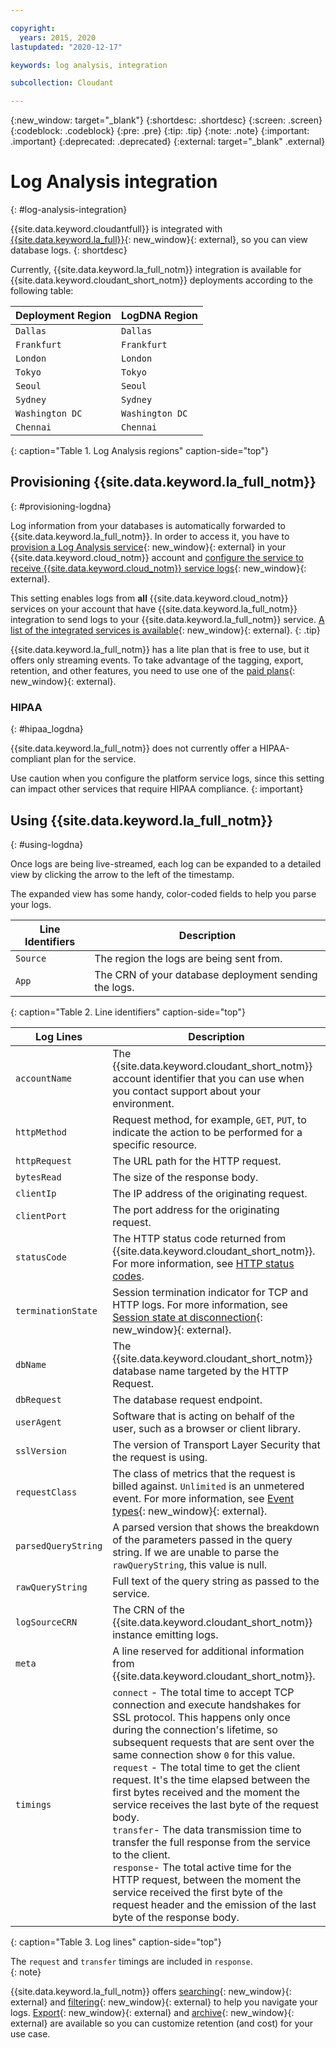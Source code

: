 ```yaml
---

copyright:
  years: 2015, 2020
lastupdated: "2020-12-17"

keywords: log analysis, integration 

subcollection: Cloudant

---
```


{:new_window: target="_blank"}
{:shortdesc: .shortdesc}
{:screen: .screen}
{:codeblock: .codeblock}
{:pre: .pre}
{:tip: .tip}
{:note: .note}
{:important: .important}
{:deprecated: .deprecated}
{:external: target="_blank" .external}

<!-- Acrolinx: 2018-05-31 -->

# Log Analysis integration
{: #log-analysis-integration}

{{site.data.keyword.cloudantfull}} is integrated with [{{site.data.keyword.la_full}}](https://cloud.ibm.com/catalog/services/ibm-log-analysis-with-logdna){: new_window}{: external}, so you can view database logs.
{: shortdesc}

Currently, {{site.data.keyword.la_full_notm}} integration is available for {{site.data.keyword.cloudant_short_notm}} deployments according to the following table:

Deployment Region | LogDNA Region
----------|-----------
`Dallas` | `Dallas`
`Frankfurt` | `Frankfurt`
`London` | `London`
`Tokyo` | `Tokyo`
`Seoul` | `Seoul`
`Sydney` | `Sydney`
`Washington DC` | `Washington DC`
`Chennai` | `Chennai`
{: caption="Table 1. Log Analysis regions" caption-side="top"}

## Provisioning {{site.data.keyword.la_full_notm}}
{: #provisioning-logdna}

Log information from your databases is automatically forwarded to {{site.data.keyword.la_full_notm}}. In order to access it, you have to [provision a Log Analysis service](https://cloud.ibm.com/catalog/services/ibm-log-analysis-with-logdna){: new_window}{: external} in your {{site.data.keyword.cloud_notm}} account and [configure the service to receive {{site.data.keyword.cloud_notm}} service logs](/docs/Log-Analysis-with-LogDNA?topic=Log-Analysis-with-LogDNA-config_svc_logs){: new_window}{: external}.

This setting enables logs from **all** {{site.data.keyword.cloud_notm}} services on your account that have {{site.data.keyword.la_full_notm}} integration to send logs to your {{site.data.keyword.la_full_notm}} service. [A list of the integrated services is available](/docs/Log-Analysis-with-LogDNA?topic=Log-Analysis-with-LogDNA-cloud_services#cloud_services){: new_window}{: external}.
{: .tip}

{{site.data.keyword.la_full_notm}} has a lite plan that is free to use, but it offers only streaming events. To take advantage of the tagging, export, retention, and other features, you need to use one of the [paid plans](https://cloud.ibm.com/docs/Log-Analysis-with-LogDNA?topic=Log-Analysis-with-LogDNA-service_plans){: new_window}{: external}.

### HIPAA 
{: #hipaa_logdna}

{{site.data.keyword.la_full_notm}} does not currently offer a HIPAA-compliant plan for the service. 

Use caution when you configure the platform service logs, since this setting can impact other services that require HIPAA compliance.
{: important}

## Using {{site.data.keyword.la_full_notm}}
{: #using-logdna}

Once logs are being live-streamed, each log can be expanded to a detailed view by clicking the arrow to the left of the timestamp.

The expanded view has some handy, color-coded fields to help you parse your logs. 

Line Identifiers | Description
-----------------|------------
`Source` | The region the logs are being sent from.
`App` | The CRN of your database deployment sending the logs.
{: caption="Table 2. Line identifiers" caption-side="top"}

Log Lines | Description
----------|------------
`accountName` | The {{site.data.keyword.cloudant_short_notm}} account identifier that you can use when you contact support about your environment. 
`httpMethod` | Request method, for example, `GET`, `PUT`, to indicate the action to be performed for a specific resource.
`httpRequest` | The URL path for the HTTP request. 
`bytesRead`| The size of the response body. 
`clientIp` | The IP address of the originating request. 
`clientPort` | The port address for the originating request. 
`statusCode` | The HTTP status code returned from {{site.data.keyword.cloudant_short_notm}}. For more information, see [HTTP status codes](https://cloud.ibm.com/docs/Cloudant?topic=Cloudant-http#http-status-codes).
`terminationState` | Session termination indicator for TCP and HTTP logs. For more information, see [Session state at disconnection](https://cbonte.github.io/haproxy-dconv/1.7/configuration.html#8.5){: new_window}{: external}.
`dbName`| The {{site.data.keyword.cloudant_short_notm}} database name targeted by the HTTP Request.  
`dbRequest` | The database request endpoint.
`userAgent` |  Software that is acting on behalf of the user, such as a browser or client library.
`sslVersion` | The version of Transport Layer Security that the request is using. 
`requestClass`| The class of metrics that the request is billed against. `Unlimited` is an unmetered event. For more information, see [Event types](https://cloud.ibm.com/docs/Cloudant?topic=Cloudant-ibm-cloud-public#event-types){: new_window}{: external}.
`parsedQueryString` | A parsed version that shows the breakdown of the parameters passed in the query string. If we are unable to parse the `rawQueryString`, this value is null.
`rawQueryString` | Full text of the query string as passed to the service.
`logSourceCRN` | The CRN of the {{site.data.keyword.cloudant_short_notm}} instance emitting logs.
`meta`| A line reserved for additional information from {{site.data.keyword.cloudant_short_notm}}.
`timings` |  `connect` - The total time to accept TCP connection and execute handshakes for SSL protocol. This happens only once during the connection's lifetime, so subsequent requests that are sent over the same connection show `0` for this value. </br> `request` - The total time to get the client request. It's the time elapsed between the first bytes received and the moment the service receives the last byte of the request body. </br> `transfer`- The data transmission time to transfer the full response from the service to the client. </br> `response`- The total active time for the HTTP request, between the moment the service received the first byte of the request header and the emission of the last byte of the response body.
{: caption="Table 3. Log lines" caption-side="top"}

The `request` and `transfer` timings are included in `response`.  
{: note}

{{site.data.keyword.la_full_notm}} offers [searching](/docs/Log-Analysis-with-LogDNA?topic=Log-Analysis-with-LogDNA-view_logs#view_logs_step6){: new_window}{: external} and [filtering](/docs/Log-Analysis-with-LogDNA?topic=Log-Analysis-with-LogDNA-view_logs#view_logs_step5){: new_window}{: external} 
to help you navigate your logs. [Export](/docs/Log-Analysis-with-LogDNA?topic=Log-Analysis-with-LogDNA-export#export){: new_window}{: external} and [archive](/docs/Log-Analysis-with-LogDNA?topic=Log-Analysis-with-LogDNA-archiving#archiving){: new_window}{: external} are available so you can customize retention (and cost) for your use case.
